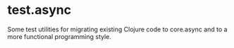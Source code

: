 # test.async
Some test utilities for migrating existing Clojure code to core.async and to a more functional programming style.
